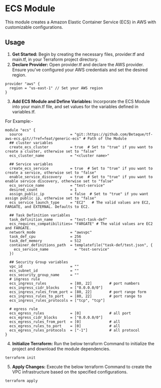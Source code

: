 # ECS Module

This module creates a Amazon Elastic Container Service (ECS) in AWS with customizable configurations.

## Usage

1. **Get Started:** Begin by creating the necessary files, provider.tf and main.tf, in your Terraform project directory.
2. **Declare Provider:** Open provider.tf and declare the AWS provider. Ensure you've configured your AWS credentials and set the desired region.
```
provider "aws" {
  region = "us-east-1" // Set your AWS region
}
```
3. **Add ECS Module and Define Variables:** Incorporate the ECS Module into your main.tf file, and set values for the variables defined in variables.tf.

For Example:-
```
module "ecs" {
  source                      = "git::https://github.com/Betaque/tf-aws-ecs.git//?ref=feat/generic-ecs" # Path of the Module
  ## cluster variables
  create_ecs_cluster          = true  # Set to "true" if you want to create a cluster, otherwise set to "false"
  ecs_cluster_name            = "<cluster name>" 

  ## Service variables
  create_ecs_service          = true  # Set to "true" if you want to create a service, otherwise set to "false"
  enable_service_discovery    = true  # Set to "true" if you want to enable service discovery, otherwise set to "false"
  ecs_service_name            = "test-service"
  desired_count               = 1
  assign_public_ip            = false  # Set to "true" if you want assign public ip, otherwise set to "false"
  ecs_service_launch_type     = "EC2"   # The valid values are EC2, FARGATE, and EXTERNAL. Defaults to EC2.

  ## Task Definition variables
  task_definition_name        = "test-task-def"
  ecs_requires_compatibilities= "FARGATE" # The valid values are EC2 and FARGATE.
  network_mode                = "awsvpc"
  task_def_cpu                = 256
  task_def_memory             = 512
  container_definitions_path  = templatefile("task-def/test.json", {
    ecs_service_name            = "test-service"
  })

  ## Security Group variables
  vpc_id                      = ""
  ecs_subnet_id               = ""
  ecs_security_group_name     = ""
  # ingress rule 
  ecs_ingress_rules           = [80, 22]        # port numbers
  ecs_ingress_cidr_blocks     = ["0.0.0.0/0"]
  ecs_ingress_rules_from_port = [80, 22]        # port range form
  ecs_ingress_rules_to_port   = [80, 22]        # port range to
  ecs_ingress_rules_protocols = ["tcp", "tcp"]

  # egress rule
  ecs_egress_rules            = [0]             # all port
  ecs_egress_cidr_blocks      = ["0.0.0.0/0"] 
  ecs_egress_rules_from_port  = [0]             # all
  ecs_egress_rules_to_port    = [0]             # all
  ecs_egress_rules_protocols  = ["-1"]          # all protocol
}
```

4. **Initialize Terraform:** Run the below terraform Command to initialize the project and download the module dependencies.
```
terraform init
```

5. **Apply Changes:** Execute the below terraform Command to create the VPC infrastructure based on the specified configurations.
```
terraform apply
``` 

